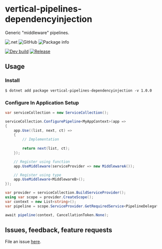# vertical-pipelines-dependencyinjection

Generic "middleware" pipelines.

![.net](https://img.shields.io/badge/Frameworks-.netstandard2.0+.netstandard21+net5.0+net6.0-purple)
![GitHub](https://img.shields.io/github/license/verticalsoftware/vertical-pipelines-dependencyinjection)
![Package info](https://img.shields.io/nuget/v/vertical-pipelines-dependencyinjection.svg)

[![Dev build](https://github.com/verticalsoftware/vertical-pipelines-dependencyinjection/actions/workflows/dev-build.yml/badge.svg)](https://github.com/verticalsoftware/vertical-pipelines-dependencyinjection/actions/workflows/dev-build.yml)
[![Release](https://github.com/verticalsoftware/vertical-pipelines-dependencyinjection/actions/workflows/release.yml/badge.svg)](https://github.com/verticalsoftware/vertical-pipelines-dependencyinjection/actions/workflows/release.yml)

## Usage

### Install

```
$ dotnet add package vertical-pipelines-dependencyinjection -v 1.0.0
```

### Configure In Application Setup

```csharp
var serviceCollection = new ServiceCollection();

serviceCollection.ConfigurePipeline<MyAppContext>(app =>
{
    app.Use((list, next, ct) =>
    {
        // Implementation
        
        return next(list, ct);
    });

    // Register using function
    app.UseMiddleware(serviceProvider => new MiddlewareA());

    // Register using type
    app.UseMiddleware<MiddlewareB>();
});

var provider = serviceCollection.BuildServiceProvider();
using var scope = provider.CreateScope();
var context = new List<string>();
var pipeline = scope.ServiceProvider.GetRequiredService<PipelineDelegate<List<string>>>();

await pipeline(context, CancellationToken.None);
```

## Issues, feedback, feature requests

File an issue [here](https://github.com/verticalsoftware/vertical-pipelines-dependencyinjection/issues).
